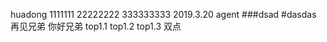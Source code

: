 huadong
1111111
22222222
333333333
2019.3.20
agent
###dsad
#dasdas
再见兄弟
你好兄弟
top1.1
top1.2
top1.3
双点
